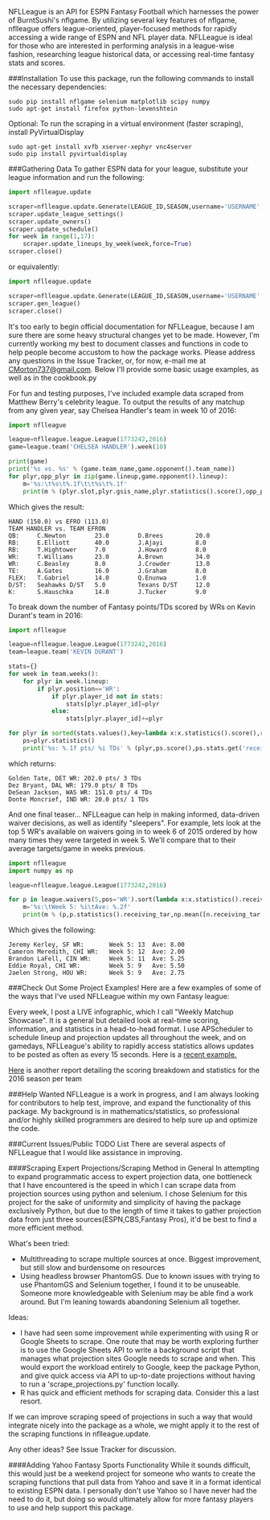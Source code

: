 NFLLeague is an API for ESPN Fantasy Football which harnesses the power of BurntSushi's nflgame.  By utilizing several key features of nflgame, nflleague offers league-oriented, player-focused methods for rapidly accessing a wide range of ESPN and NFL player data. NFLLeague is ideal for those who are interested in performing analysis in a league-wise fashion, researching league historical data, or accessing real-time fantasy stats and scores.

###Installation
To use this package, run the following commands to install the necessary dependencies:
```
sudo pip install nflgame selenium matplotlib scipy numpy
sudo apt-get install firefox python-levenshtein
```
Optional: To run the scraping in a virtual environment (faster scraping), install PyVirtualDisplay
```
sudo apt-get install xvfb xserver-xephyr vnc4server
sudo pip install pyvirtualdisplay
```
###Gathering Data
To gather ESPN data for your league, substitute your league information and run the following:
```python
import nflleague.update

scraper=nflleague.update.Generate(LEAGUE_ID,SEASON,username='USERNAME',password='PASSWORD')
scraper.update_league_settings()
scraper.update_owners()
scraper.update_schedule()
for week in range(1,17):
    scraper.update_lineups_by_week(week,force=True)
scraper.close()
```
or equivalently:
```python
import nflleague.update

scraper=nflleague.update.Generate(LEAGUE_ID,SEASON,username='USERNAME',password='PASSWORD')
scraper.gen_league()
scraper.close()
```

It's too early to begin official documentation for NFLLeague, because I am sure there are some heavy structural changes yet to be made.  However, I'm currently working my best to document classes and functions in code to help people become accustom to how the package works.  Please address any questions in the Issue Tracker, or, for now, e-mail me at CMorton737@gmail.com.  Below I'll provide some basic usage examples, as well as in the cookbook.py

For fun and testing purposes, I've included example data scraped from Matthew Berry's celebrity league.
To output the results of any matchup from any given year, say Chelsea Handler's team in week 10 of 2016:
```python
import nflleague

league=nflleague.league.League(1773242,2016)
game=league.team('CHELSEA HANDLER').week(10)

print(game)
print('%s vs. %s' % (game.team_name,game.opponent().team_name))
for plyr,opp_plyr in zip(game.lineup,game.opponent().lineup):
    m='%s:\t%s\t%.1f\t\t%s\t%.1f'
    print(m % (plyr.slot,plyr.gsis_name,plyr.statistics().score(),opp_plyr.gsis_name,opp_plyr.statistics().score()))
```
Which gives the result:
```
HAND (150.0) vs EFRO (113.0)
TEAM HANDLER vs. TEAM EFRON
QB:     C.Newton        23.0        D.Brees         20.0
RB:     E.Elliott       40.0        J.Ajayi         8.0
RB:     T.Hightower     7.0         J.Howard        8.0
WR:     T.Williams      23.0        A.Brown         34.0
WR:     C.Beasley       8.0         J.Crowder       13.0
TE:     A.Gates         16.0        J.Graham        8.0
FLEX:   T.Gabriel       14.0        Q.Enunwa        1.0
D/ST:   Seahawks D/ST   5.0         Texans D/ST     12.0
K:      S.Hauschka      14.0        J.Tucker        9.0
```

To break down the number of Fantasy points/TDs scored by WRs on Kevin Durant's team in 2016:
```python
import nflleague

league=nflleague.league.League(1773242,2016)
team=league.team('KEVIN DURANT')

stats={}
for week in team.weeks():
    for plyr in week.lineup:
        if plyr.position=='WR':
            if plyr.player_id not in stats:
                stats[plyr.player_id]=plyr
            else:
                stats[plyr.player_id]+=plyr

for plyr in sorted(stats.values(),key=lambda x:x.statistics().score(),reverse=True):
    ps=plyr.statistics()
    print('%s: %.1f pts/ %i TDs' % (plyr,ps.score(),ps.stats.get('receiving_tds',0)))
```

which returns:
```
Golden Tate, DET WR: 202.0 pts/ 3 TDs
Dez Bryant, DAL WR: 179.0 pts/ 8 TDs
DeSean Jackson, WAS WR: 151.0 pts/ 4 TDs
Donte Moncrief, IND WR: 20.0 pts/ 1 TDs
```

And one final teaser... 
NFLLeague can help in making informed, data-driven waiver decisions, as well as identify "sleepers".  For example, lets look at the top 5 WR's available on waivers going in to week 6 of 2015 ordered by how many times they were targeted in week 5.  We'll compare that to their average targets/game in weeks previous.

```python
import nflleague
import numpy as np

league=nflleague.league.League(1773242,2016)

for p in league.waivers(5,pos='WR').sort(lambda x:x.statistics().receiving_tar).limit(5):
    m='%s:\tWeek 5: %i\tAve: %.2f'
    print(m % (p,p.statistics().receiving_tar,np.mean([n.receiving_tar for n in p.seasonal_stats()])))
```
Which gives the following:

```
Jeremy Kerley, SF WR:       Week 5: 13  Ave: 8.00
Cameron Meredith, CHI WR:   Week 5: 12  Ave: 2.00
Brandon LaFell, CIN WR:     Week 5: 11  Ave: 5.25
Eddie Royal, CHI WR:        Week 5: 9   Ave: 5.50
Jaelen Strong, HOU WR:      Week 5: 9   Ave: 2.75
```


###Check Out Some Project Examples!
Here are a few examples of some of the ways that I've used NFLLeague within my own Fantasy league:

   Every week, I post a LIVE infographic, which I call "Weekly Matchup Showcase".  It is a general but detailed look 
   at real-time scoring, information, and statistics in a head-to-head format.  I use APScheduler to schedule lineup 
   and projection updates all throughout the week, and on gamedays, NFLLeague's ability to rapidly access statistics 
   allows updates to be posted as often as every 15 seconds. Here is a [recent example.](http://cs.iusb.edu/~chmorton/WMS123456201614.png)

   [Here](http://cs.iusb.edu/~chmorton/ScoringReport123456201613.png) is another report detailing the scoring breakdown and statistics for the 2016 season per team


###Help Wanted
NFLLeague is a work in progress, and I am always looking for contributors to help test, improve, and expand the functionality of this package.  My background is in mathematics/statistics, so professional and/or highly skilled programmers are desired to help sure up and optimize the code.

###Current Issues/Public TODO List
There are several aspects of NFLLeague that I would like assistance in improving.

####Scraping Expert Projections/Scraping Method in General
In attempting to expand programmatic access to expert projection data, one bottleneck that I have encountered is the speed in which I can scrape data from projection sources using python and selenium.  I chose Selenium for this project for the sake of uniformity and simplicity of having the package exclusively Python, but due to the length of time it takes to gather projection data from just three sources(ESPN,CBS,Fantasy Pros), it'd be best to find a more efficient method. 

What's been tried:
  * Multithreading to scrape multiple sources at once. Biggest improvement, but still slow and burdensome on resources
  * Using headless browser PhantomGS.  Due to known issues with trying to use PhantomGS and Selenium together, I 
   found it to be unuseable.  Someone more knowledgeable with Selenium may be able find a work around. But I'm leaning
   towards abandoning Selenium all together.

Ideas:
  * I have had seen some improvement while experimenting with using R or Google Sheets to scrape. One route that may 
   be worth exploring further is to use the Google Sheets API to write a background script that manages what projection 
   sites Google needs to scrape and when.  This would export the workload entirely to Google, keep the package Python, 
   and give quick access via API to up-to-date projections without having to run a 'scrape_projections.py' function locally.
  * R has quick and efficient methods for scraping data.  Consider this a last resort.

If we can improve scraping speed of projections in such a way that would integrate nicely into the package as a whole, we might apply it to the rest of the scraping functions in nflleague.update.

Any other ideas? See Issue Tracker for discussion.

####Adding Yahoo Fantasy Sports Functionality
While it sounds difficult, this would just be a weekend project for someone who wants to create the scraping functions that pull data from Yahoo and save it in a format identical to existing ESPN data.  I personally don't use Yahoo so I have never had the need to do it, but doing so would ultimately allow for more fantasy players to use and help support this package.

